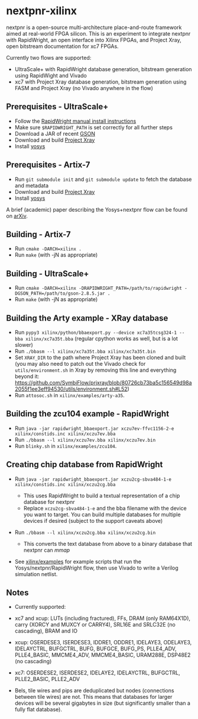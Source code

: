 # nextpnr-xilinx

nextpnr is a open-source multi-architecture place-and-route framework
aimed at real-world FPGA silicon. This is an experiment to integrate
nextpnr with RapidWright, an open interface into Xilinx FPGAs, and 
Project Xray, open bitstream documentation for xc7 FPGAs.

Currently two flows are supported:
 - UltraScale+ with RapidWright database generation, bitstream generation
   using RapidWight and Vivado
 - xc7 with Project Xray database generation, bitstream generation
   using FASM and Project Xray (no Vivado anywhere in the flow)

## Prerequisites - UltraScale+

 - Follow the [RapidWright manual install instructions](https://www.rapidwright.io/docs/Manual_Install.html)
 - Make sure `$RAPIDWRIGHT_PATH` is set correctly for all further steps
 - Download a JAR of recent [GSON](https://repo1.maven.org/maven2/com/google/code/gson/gson/2.8.5/)
 - Download and build [Project Xray](https://github.com/SymbiFlow/prjxray)
 - Install [yosys](https://github.com/YosysHQ/yosys)

## Prerequisites - Artix-7

 - Run `git submodule init` and `git submodule update` to fetch the database and metadata
 - Download and build [Project Xray](https://github.com/SymbiFlow/prjxray)
 - Install [yosys](https://github.com/YosysHQ/yosys)

A brief (academic) paper describing the Yosys+nextpnr flow can be found
on [arXiv](https://arxiv.org/abs/1903.10407).

## Building - Artix-7

 - Run `cmake -DARCH=xilinx .`
 - Run `make` (with -jN as appropriate)

## Building - UltraScale+

 - Run `cmake -DARCH=xilinx -DRAPIDWRIGHT_PATH=/path/to/rapidwright -DGSON_PATH=/path/to/gson-2.8.5.jar .`
 - Run `make` (with -jN as appropriate)

## Building the Arty example - XRay database
 - Run `pypy3 xilinx/python/bbaexport.py --device xc7a35tcsg324-1 --bba xilinx/xc7a35t.bba` (regular cpython works as well, but is a lot slower)
 - Run `./bbasm --l xilinx/xc7a35t.bba xilinx/xc7a35t.bin`
 - Set `XRAY_DIR` to the path where Project Xray has been cloned and built (you may also need to patch out the Vivado check for `utils/environment.sh` in Xray by removing this line and everything beyond it: https://github.com/SymbiFlow/prjxray/blob/80726cb73ba5c156549d98a2055f1ee3eff94530/utils/environment.sh#L52)
 - Run `attosoc.sh` in `xilinx/examples/arty-a35`.

## Building the zcu104 example - RapidWright
 - Run `java -jar rapidwright_bbaexport.jar xczu7ev-ffvc1156-2-e xilinx/constids.inc xilinx/xczu7ev.bba`
 - Run `./bbasm --l xilinx/xczu7ev.bba xilinx/xczu7ev.bin`
 - Run `blinky.sh` in `xilinx/examples/zcu104`.

## Creating chip database from RapidWright

 - Run `java -jar rapidwright_bbaexport.jar xczu2cg-sbva484-1-e xilinx/constids.inc xilinx/xczu2cg.bba`
   - This uses RapidWright to build a textual representation of a chip database for nextpnr
   - Replace `xczu2cg-sbva484-1-e` and the bba filename with the device you want to target. You can build multiple
     databases for multiple devices if desired (subject to the support caveats above)

 - Run `./bbasm --l xilinx/xczu2cg.bba xilinx/xczu2cg.bin`
   - This converts the text database from above to a binary database that nextpnr can _mmap_
  - See [xilinx/examples](xilinx/examples) for example scripts that run the Yosys/nextpnr/RapidWright flow,
    then use Vivado to write a Verilog simulation netlist.

## Notes

  - Currently supported:
  - xc7 and xcup: LUTs (including fractured), FFs, DRAM (only RAM64X1D), carry (XORCY and MUXCY or CARRY4), SRL16E and SRLC32E (no cascading), BRAM and IO
  - xcup: OSERDESE3, ISERDESE3, IDDRE1, ODDRE1, IDELAYE3, ODELAYE3, IDELAYCTRL, BUFGCTRL, BUFG, BUFGCE, BUFG_PS, PLLE4_ADV, PLLE4_BASIC, MMCME4_ADV, MMCME4_BASIC, URAM288E, DSP48E2 (no cascading)
  - xc7: OSERDESE2, ISERDESE2, IDELAYE2, IDELAYCTRL, BUFGCTRL, PLLE2_BASIC, PLLE2_ADV

  - Bels, tile wires and pips are deduplicated but nodes (connections between tile wires) are not. This means
    that databases for larger devices will be several gigabytes in size (but significantly smaller than a fully flat database).
